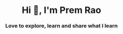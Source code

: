 <h1 align="center">Hi 👋, I'm Prem Rao</h1>
<h3 align="center">Love to explore, learn and share what I learn</h3>
